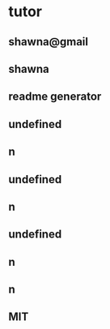 # tutor 
  ## shawna@gmail
  ## shawna
  ## readme generator
  ## undefined
  ## n
  ## undefined
  ## n
  ## undefined
  ## n
  ## n
  ## MIT
  
